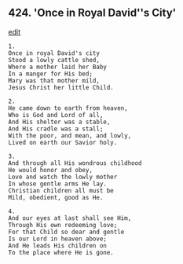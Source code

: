 
## 424.  'Once in Royal David''s City'
[edit](https://docs.google.com/document/d/1Yn2XPTGQwuczyJh5u_pXXxi6H6zPACdh/edit?mode=html)



    1.
    Once in royal David's city
    Stood a lowly cattle shed,
    Where a mother laid her Baby
    In a manger for His bed;
    Mary was that mother mild,
    Jesus Christ her little Child.

    2.
    He came down to earth from heaven,
    Who is God and Lord of all,
    And His shelter was a stable,
    And His cradle was a stall;
    With the poor, and mean, and lowly,
    Lived on earth our Savior holy.

    3.
    And through all His wondrous childhood
    He would honor and obey,
    Love and watch the lowly mother
    In whose gentle arms He lay.
    Christian children all must be
    Mild, obedient, good as He.

    4.
    And our eyes at last shall see Him,
    Through His own redeeming love;
    For that Child so dear and gentle
    Is our Lord in heaven above;
    And He leads His children on
    To the place where He is gone.
